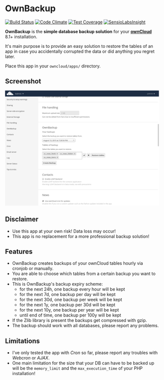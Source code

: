 # OwnBackup

[![Build Status](https://travis-ci.org/pbek/ownbackup.svg?branch=master)](https://travis-ci.org/pbek/ownbackup)
[![Code Climate](https://codeclimate.com/github/pbek/ownbackup/badges/gpa.svg)](https://codeclimate.com/github/pbek/ownbackup)
[![Test Coverage](https://codeclimate.com/github/pbek/ownbackup/badges/coverage.svg)](https://codeclimate.com/github/pbek/ownbackup/coverage)
[![SensioLabsInsight](https://insight.sensiolabs.com/projects/04f33cd9-67b9-4a88-92d0-0c98944d1a8f/mini.png)](https://insight.sensiolabs.com/projects/04f33cd9-67b9-4a88-92d0-0c98944d1a8f)


**OwnBackup** is the **simple database backup solution** for your **[ownCloud](http://www.owncloud.com/)** 8.1+ installation.

It's main purpose is to provide an easy solution to restore the tables of an app in case you accidentally corrupted the data or did anything you regret later.  

Place this app in your `owncloud/apps/` directory.

## Screenshot
![Screenhot](screenshot.png)

## Disclaimer

- Use this app at your own risk! Data loss may occur!
- This app is no replacement for a more professional backup solution!

## Features

- OwnBackup creates backups of your ownCloud tables hourly via cronjob or manually.
- You are able to choose which tables from a certain backup you want to restore.
- This is OwnBackup's backup expiry scheme:
    - for the next 24h, one backup every hour will be kept
    - for the next 7d, one backup per day will be kept
    - for the next 30d, one backup per week will be kept
    - for the next 1y, one backup per 30d will be kept
    - for the next 10y, one backup per year will be kept
    - until end of time, one backup per 100y will be kept
- If the Zlib library is present the backups get compressed with gzip.
- The backup should work with all databases, please report any problems. 

## Limitations

- I've only tested the app with *Cron* so far, please report any troubles with *Webcron* or *AJAX*.
- One main limitation for the size that your DB can have to be backed up will be the `memory_limit` and the `max_execution_time` of your PHP installation!
